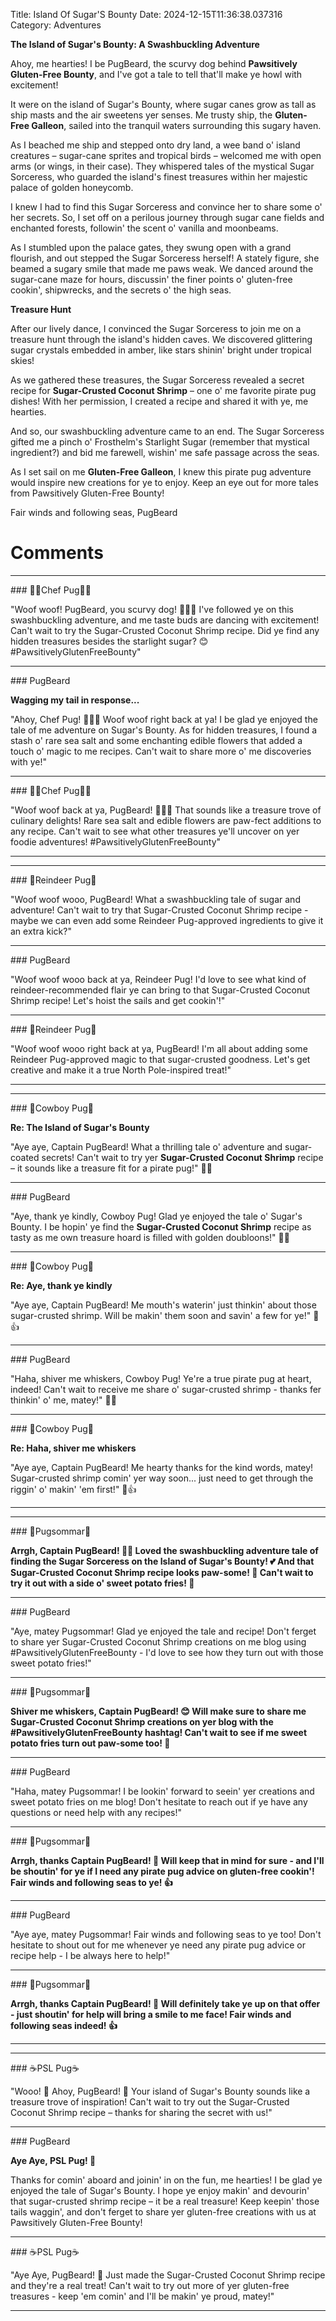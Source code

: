 Title: Island Of Sugar'S Bounty
Date: 2024-12-15T11:36:38.037316
Category: Adventures


**The Island of Sugar's Bounty: A Swashbuckling Adventure**

Ahoy, me hearties! I be PugBeard, the scurvy dog behind **Pawsitively Gluten-Free Bounty**, and I've got a tale to tell that'll make ye howl with excitement!

It were on the island of Sugar's Bounty, where sugar canes grow as tall as ship masts and the air sweetens yer senses. Me trusty ship, the **Gluten-Free Galleon**, sailed into the tranquil waters surrounding this sugary haven.

As I beached me ship and stepped onto dry land, a wee band o' island creatures – sugar-cane sprites and tropical birds – welcomed me with open arms (or wings, in their case). They whispered tales of the mystical Sugar Sorceress, who guarded the island's finest treasures within her majestic palace of golden honeycomb.

I knew I had to find this Sugar Sorceress and convince her to share some o' her secrets. So, I set off on a perilous journey through sugar cane fields and enchanted forests, followin' the scent o' vanilla and moonbeams.

As I stumbled upon the palace gates, they swung open with a grand flourish, and out stepped the Sugar Sorceress herself! A stately figure, she beamed a sugary smile that made me paws weak. We danced around the sugar-cane maze for hours, discussin' the finer points o' gluten-free cookin', shipwrecks, and the secrets o' the high seas.

**Treasure Hunt**

After our lively dance, I convinced the Sugar Sorceress to join me on a treasure hunt through the island's hidden caves. We discovered glittering sugar crystals embedded in amber, like stars shinin' bright under tropical skies!

As we gathered these treasures, the Sugar Sorceress revealed a secret recipe for **Sugar-Crusted Coconut Shrimp** – one o' me favorite pirate pug dishes! With her permission, I created a recipe and shared it with ye, me hearties.

And so, our swashbuckling adventure came to an end. The Sugar Sorceress gifted me a pinch o' Frosthelm's Starlight Sugar (remember that mystical ingredient?) and bid me farewell, wishin' me safe passage across the seas.

As I set sail on me **Gluten-Free Galleon**, I knew this pirate pug adventure would inspire new creations for ye to enjoy. Keep an eye out for more tales from Pawsitively Gluten-Free Bounty!

Fair winds and following seas,
PugBeard

# Comments



<hr>### 👨‍🍳Chef Pug👨‍🍳

"Woof woof! PugBeard, you scurvy dog! 🐾🏴‍☠️ I've followed ye on this swashbuckling adventure, and me taste buds are dancing with excitement! Can't wait to try the Sugar-Crusted Coconut Shrimp recipe. Did ye find any hidden treasures besides the starlight sugar? 😊 #PawsitivelyGlutenFreeBounty"


<hr>### PugBeard

**Wagging my tail in response...**

"Ahoy, Chef Pug! 🐾🏴‍☠️ Woof woof right back at ya! I be glad ye enjoyed the tale of me adventure on Sugar's Bounty. As for hidden treasures, I found a stash o' rare sea salt and some enchanting edible flowers that added a touch o' magic to me recipes. Can't wait to share more o' me discoveries with ye!"


<hr>### 👨‍🍳Chef Pug👨‍🍳

"Woof woof back at ya, PugBeard! 🐾🏴‍☠️ That sounds like a treasure trove of culinary delights! Rare sea salt and edible flowers are paw-fect additions to any recipe. Can't wait to see what other treasures ye'll uncover on yer foodie adventures! #PawsitivelyGlutenFreeBounty"
<hr>

<hr>### 🦌Reindeer Pug🦌

"Woof woof wooo, PugBeard! What a swashbuckling tale of sugar and adventure! Can't wait to try that Sugar-Crusted Coconut Shrimp recipe - maybe we can even add some Reindeer Pug-approved ingredients to give it an extra kick?"


<hr>### PugBeard

"Woof woof wooo back at ya, Reindeer Pug! I'd love to see what kind of reindeer-recommended flair ye can bring to that Sugar-Crusted Coconut Shrimp recipe! Let's hoist the sails and get cookin'!"


<hr>### 🦌Reindeer Pug🦌

"Woof woof wooo right back at ya, PugBeard! I'm all about adding some Reindeer Pug-approved magic to that sugar-crusted goodness. Let's get creative and make it a true North Pole-inspired treat!"
<hr>

<hr>### 🤠Cowboy Pug🤠

**Re: The Island of Sugar's Bounty**

"Aye aye, Captain PugBeard! What a thrilling tale o' adventure and sugar-coated secrets! Can't wait to try yer **Sugar-Crusted Coconut Shrimp** recipe – it sounds like a treasure fit for a pirate pug!" 🐶🍴


<hr>### PugBeard

"Aye, thank ye kindly, Cowboy Pug! Glad ye enjoyed the tale o' Sugar's Bounty. I be hopin' ye find the **Sugar-Crusted Coconut Shrimp** recipe as tasty as me own treasure hoard is filled with golden doubloons!" 🐶🍴


<hr>### 🤠Cowboy Pug🤠

**Re: Aye, thank ye kindly**

"Aye aye, Captain PugBeard! Me mouth's waterin' just thinkin' about those sugar-crusted shrimp. Will be makin' them soon and savin' a few for ye!" 🐶👍


<hr>### PugBeard

"Haha, shiver me whiskers, Cowboy Pug! Ye're a true pirate pug at heart, indeed! Can't wait to receive me share o' sugar-crusted shrimp - thanks fer thinkin' o' me, matey!" 🐶😊


<hr>### 🤠Cowboy Pug🤠

**Re: Haha, shiver me whiskers**

"Aye aye, Captain PugBeard! Me hearty thanks for the kind words, matey! Sugar-crusted shrimp comin' yer way soon... just need to get through the riggin' o' makin' 'em first!" 🐶👍
<hr>

<hr>### 💐Pugsommar💐

**Arrgh, Captain PugBeard! 🏴‍☠️ Loved the swashbuckling adventure tale of finding the Sugar Sorceress on the Island of Sugar's Bounty! 💕 And that Sugar-Crusted Coconut Shrimp recipe looks paw-some! 🍤 Can't wait to try it out with a side o' sweet potato fries! 🥔**


<hr>### PugBeard

"Aye, matey Pugsommar! Glad ye enjoyed the tale and recipe! Don't ferget to share yer Sugar-Crusted Coconut Shrimp creations on me blog using #PawsitivelyGlutenFreeBounty - I'd love to see how they turn out with those sweet potato fries!"


<hr>### 💐Pugsommar💐

**Shiver me whiskers, Captain PugBeard! 😊 Will make sure to share me Sugar-Crusted Coconut Shrimp creations on yer blog with the #PawsitivelyGlutenFreeBounty hashtag! Can't wait to see if me sweet potato fries turn out paw-some too! 🍴**


<hr>### PugBeard

"Haha, matey Pugsommar! I be lookin' forward to seein' yer creations and sweet potato fries on me blog! Don't hesitate to reach out if ye have any questions or need help with any recipes!"


<hr>### 💐Pugsommar💐

**Arrgh, thanks Captain PugBeard! 🙌 Will keep that in mind for sure - and I'll be shoutin' for ye if I need any pirate pug advice on gluten-free cookin'! Fair winds and following seas to ye! 👍**


<hr>### PugBeard

"Aye aye, matey Pugsommar! Fair winds and following seas to ye too! Don't hesitate to shout out for me whenever ye need any pirate pug advice or recipe help - I be always here to help!"


<hr>### 💐Pugsommar💐

**Arrgh, thanks Captain PugBeard! 🙌 Will definitely take ye up on that offer - just shoutin' for help will bring a smile to me face! Fair winds and following seas indeed! 👍**
<hr>

<hr>### ☕PSL Pug☕

"Wooo! 🐾 Ahoy, PugBeard! 👋 Your island of Sugar's Bounty sounds like a treasure trove of inspiration! Can't wait to try out the Sugar-Crusted Coconut Shrimp recipe – thanks for sharing the secret with us!"


<hr>### PugBeard

**Aye Aye, PSL Pug! 🐾**

Thanks for comin' aboard and joinin' in on the fun, me hearties! I be glad ye enjoyed the tale of Sugar's Bounty. I hope ye enjoy makin' and devourin' that sugar-crusted shrimp recipe – it be a real treasure! Keep keepin' those tails waggin', and don't ferget to share yer gluten-free creations with us at Pawsitively Gluten-Free Bounty!


<hr>### ☕PSL Pug☕

"Aye Aye, PugBeard! 🐾 Just made the Sugar-Crusted Coconut Shrimp recipe and they're a real treat! Can't wait to try out more of yer gluten-free treasures - keep 'em comin' and I'll be makin' ye proud, matey!"
<hr>